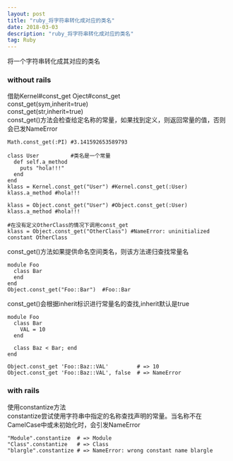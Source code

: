 ```yaml
---
layout: post
title: "ruby_将字符串转化成对应的类名"
date: 2018-03-03
description: "ruby_将字符串转化成对应的类名"
tag: Ruby
--- 
```

将一个字符串转化成其对应的类名

### without rails
借助Kernel#const_get Oject#const_get   
const_get(sym,inherit=true)   
const_get(str,inherit=true)  
const_get()方法会检查给定名称的常量，如果找到定义，则返回常量的值，否则会已发NameError
```
Math.const_get(:PI) #3.141592653589793

class User          #类名是一个常量
  def self.a_method
    puts "hola!!!"
  end
end
klass = Kernel.const_get("User") #Kernel.const_get(:User)
klass.a_method #hola!!!

klass = Object.const_get("User") #Object.const_get(:User)
klass.a_method #hola!!!

#在没有定义OtherClass的情况下调用const_get
klass = Object.const_get("OtherClass") #NameError: uninitialized constant OtherClass

```
const_get()方法如果提供命名空间类名，则该方法递归查找常量名
```
module Foo 
  class Bar
  end
end
Object.const_get("Foo::Bar")  #Foo::Bar
```
const_get()会根据inherit标识进行常量名的查找,inherit默认是true
```
module Foo
  class Bar
    VAL = 10
  end

  class Baz < Bar; end
end

Object.const_get 'Foo::Baz::VAL'         # => 10
Object.const_get 'Foo::Baz::VAL', false  # => NameError
```

### with rails 
使用constantize方法  
constantize尝试使用字符串中指定的名称查找声明的常量。当名称不在CamelCase中或未初始化时，会引发NameError
```
"Module".constantize  # => Module
"Class".constantize   # => Class
"blargle".constantize # => NameError: wrong constant name blargle
```